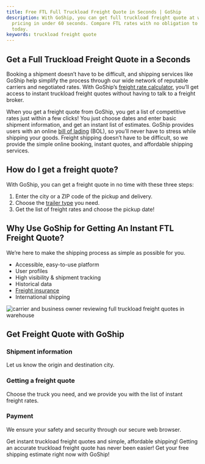 ```yaml
---
title: Free FTL Full Truckload Freight Quote in Seconds | GoShip
description: With GoShip, you can get full truckload freight quote at wholesale
  pricing in under 60 seconds. Compare FTL rates with no obligation to buy
  today.
keywords: truckload freight quote
---
```

## Get a Full Truckload Freight Quote in a Seconds

Booking a shipment doesn’t have to be difficult, and shipping services like GoShip help simplify the process through our wide network of reputable carriers and negotiated rates. With GoShip’s [freight rate calculator](https://beta.goship.com), you’ll get access to instant truckload freight quotes without having to talk to a freight broker.

When you get a freight quote from GoShip, you get a list of competitive rates just within a few clicks! You just choose dates and enter basic shipment information, and get an instant list of estimates. GoShip provides users with an online [bill of lading](https://www.fedex.com/en-us/shipping/freight/bill-of-lading.html) (BOL), so you’ll never have to stress while shipping your goods. Freight shipping doesn’t have to be difficult, so we provide the simple online booking, instant quotes, and affordable shipping services.

## How do I get a freight quote?

With GoShip, you can get a freight quote in no time with these three steps:

1. Enter the city or a ZIP code of the pickup and delivery.
2. Choose the [trailer type](https://haletrailer.com/blog/types-of-semi-trailer-axles-2/) you need.
3. Get the list of freight rates and choose the pickup date!

## Why Use GoShip for Getting An Instant FTL Freight Quote?

We’re here to make the shipping process as simple as possible for you.

* Accessible, easy-to-use platform
* User profiles
* High visibility & shipment tracking
* Historical data
* [Freight insurance](https://www.goship.com/resources/freight-insurance)
* International shipping

![carrier and business owner reviewing full truckload freight quotes in warehouse](images/reviewing-ftl-quotes.jpg "Getting full truckload freight quotes")

## Get Freight Quote with GoShip

### Shipment information

Let us know the origin and destination city.

### Getting a freight quote

Choose the truck you need, and we provide you with the list of instant freight rates.

### Payment

We ensure your safety and security through our secure web browser.

Get instant truckload freight quotes and simple, affordable shipping!
Getting an accurate truckload freight quote has never been easier! Get your free shipping estimate right now with GoShip!